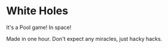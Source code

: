 # White Holes

It's a Pool game! In space!

Made in one hour. Don't expect any miracles, just hacky hacks.
